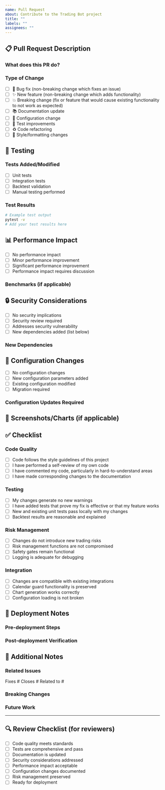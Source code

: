 ```yaml
---
name: Pull Request
about: Contribute to the Trading Bot project
title: ""
labels: ""
assignees: ""
---
```


## 📋 Pull Request Description

### What does this PR do?

<!-- Brief description of the changes -->

### Type of Change

- [ ] 🐛 Bug fix (non-breaking change which fixes an issue)
- [ ] ✨ New feature (non-breaking change which adds functionality)
- [ ] 💥 Breaking change (fix or feature that would cause existing functionality to not work as expected)
- [ ] 📚 Documentation update
- [ ] 🔧 Configuration change
- [ ] 🧪 Test improvements
- [ ] ♻️ Code refactoring
- [ ] 🎨 Style/formatting changes

## 🧪 Testing

### Tests Added/Modified

- [ ] Unit tests
- [ ] Integration tests
- [ ] Backtest validation
- [ ] Manual testing performed

### Test Results

<!-- Paste test output or describe manual testing -->

```bash
# Example test output
pytest -v
# Add your test results here
```

## 📊 Performance Impact

- [ ] No performance impact
- [ ] Minor performance improvement
- [ ] Significant performance improvement
- [ ] Performance impact requires discussion

### Benchmarks (if applicable)

<!-- Include before/after performance metrics -->

## 🔒 Security Considerations

- [ ] No security implications
- [ ] Security review required
- [ ] Addresses security vulnerability
- [ ] New dependencies added (list below)

### New Dependencies

<!-- List any new dependencies and justify their inclusion -->

## 🔧 Configuration Changes

- [ ] No configuration changes
- [ ] New configuration parameters added
- [ ] Existing configuration modified
- [ ] Migration required

### Configuration Updates Required

<!-- Document any configuration changes users need to make -->

## 📸 Screenshots/Charts (if applicable)

<!-- Add screenshots of charts, UI changes, or performance graphs -->

## ✅ Checklist

### Code Quality

- [ ] Code follows the style guidelines of this project
- [ ] I have performed a self-review of my own code
- [ ] I have commented my code, particularly in hard-to-understand areas
- [ ] I have made corresponding changes to the documentation

### Testing

- [ ] My changes generate no new warnings
- [ ] I have added tests that prove my fix is effective or that my feature works
- [ ] New and existing unit tests pass locally with my changes
- [ ] Backtest results are reasonable and explained

### Risk Management

- [ ] Changes do not introduce new trading risks
- [ ] Risk management functions are not compromised
- [ ] Safety gates remain functional
- [ ] Logging is adequate for debugging

### Integration

- [ ] Changes are compatible with existing integrations
- [ ] Calendar guard functionality is preserved
- [ ] Chart generation works correctly
- [ ] Configuration loading is not broken

## 🚀 Deployment Notes

### Pre-deployment Steps

<!-- List any steps required before deployment -->

### Post-deployment Verification

<!-- List steps to verify the deployment was successful -->

## 📝 Additional Notes

### Related Issues

<!-- Link to related issues using #issue-number -->

Fixes #
Closes #
Related to #

### Breaking Changes

<!-- Describe any breaking changes and migration path -->

### Future Work

<!-- Describe any follow-up work that should be done -->

---

## 🔍 Review Checklist (for reviewers)

- [ ] Code quality meets standards
- [ ] Tests are comprehensive and pass
- [ ] Documentation is updated
- [ ] Security considerations addressed
- [ ] Performance impact acceptable
- [ ] Configuration changes documented
- [ ] Risk management preserved
- [ ] Ready for deployment
